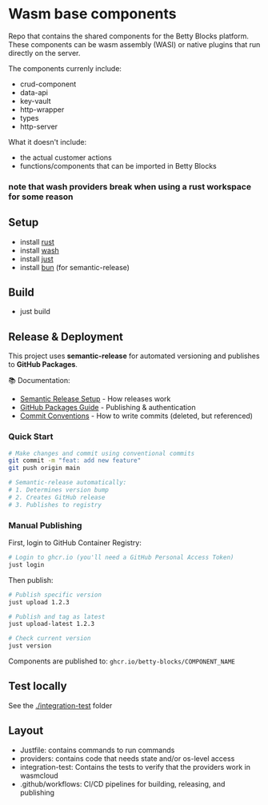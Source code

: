 # Wasm base components

Repo that contains the shared components for the Betty Blocks platform. These components can be wasm assembly (WASI) or native plugins that run directly on the server.

The components currenly include:
- crud-component
- data-api
- key-vault
- http-wrapper
- types
- http-server

What it doesn't include:
- the actual customer actions
- functions/components that can be imported in Betty Blocks

### note that wash providers break when using a rust workspace for some reason

## Setup

- install [rust](https://rust-lang.org/tools/install/)
- install [wash](https://wasmcloud.com/docs/installation/)
- install [just](https://github.com/casey/just)
- install [bun](https://bun.sh/) (for semantic-release)

## Build

- just build

## Release & Deployment

This project uses **semantic-release** for automated versioning and publishes to **GitHub Packages**.

📚 Documentation:
- [Semantic Release Setup](./.github/SEMANTIC_RELEASE.md) - How releases work
- [GitHub Packages Guide](./.github/GITHUB_PACKAGES.md) - Publishing & authentication
- [Commit Conventions](./.github/COMMIT_CONVENTION.md) - How to write commits (deleted, but referenced)

### Quick Start
```bash
# Make changes and commit using conventional commits
git commit -m "feat: add new feature"
git push origin main

# Semantic-release automatically:
# 1. Determines version bump
# 2. Creates GitHub release
# 3. Publishes to registry
```

### Manual Publishing

First, login to GitHub Container Registry:
```bash
# Login to ghcr.io (you'll need a GitHub Personal Access Token)
just login
```

Then publish:
```bash
# Publish specific version
just upload 1.2.3

# Publish and tag as latest
just upload-latest 1.2.3

# Check current version
just version
```

Components are published to: `ghcr.io/betty-blocks/COMPONENT_NAME`

## Test locally

See the [./integration-test](./integration-test) folder

## Layout

- Justfile: contains commands to run commands
- providers: contains code that needs state and/or os-level access
- integration-test: Contains the tests to verify that the providers work in wasmcloud
- .github/workflows: CI/CD pipelines for building, releasing, and publishing

